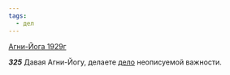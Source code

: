 ```yaml
---
tags:
  - дел
---
```


[Агни-Йога 1929г](/agni/1929)

___325___
Давая Агни-Йогу, делаете [дело](/tag/#дел) неописуемой важности.